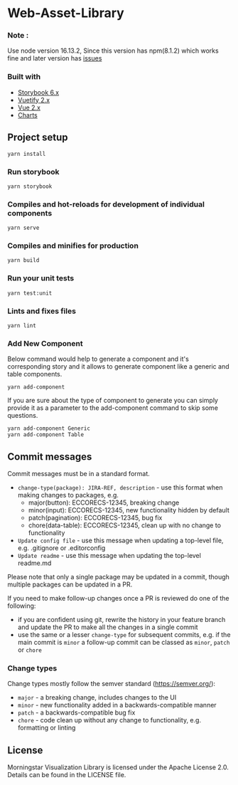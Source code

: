 # Web-Asset-Library

### Note :
Use node version 16.13.2, Since this version has npm(8.1.2) which works fine and later version has [issues](https://getridbug.com/node-js/unexpected-token-when-trying-to-run-npm-install/)

### Built with
* [Storybook 6.x](https://storybook.js.org/)
* [Vuetify 2.x](https://vuetifyjs.com/en/introduction/why-vuetify/)
* [Vue 2.x](https://v2.vuejs.org/)
* [Charts](https://vue-chartjs.org)

## Project setup
```
yarn install
```

### Run storybook
```
yarn storybook
```

### Compiles and hot-reloads for development of individual components 
```
yarn serve
```

### Compiles and minifies for production
```
yarn build
```

### Run your unit tests
```
yarn test:unit
```

### Lints and fixes files
```
yarn lint
```
### Add New Component
Below command would help to generate a component and it's corresponding story and it allows to generate component like a generic and table components.
```
yarn add-component
```

If you are sure about the type of component to generate you can simply provide it as a parameter to the add-component command to skip some questions.
```
yarn add-component Generic
yarn add-component Table
```
## Commit messages

Commit messages must be in a standard format.

* `change-type(package): JIRA-REF, description` - use this format when making changes to packages, e.g.
    * major(button): ECCORECS-12345, breaking change
    * minor(input): ECCORECS-12345, new functionality hidden by default
    * patch(pagination): ECCORECS-12345, bug fix
    * chore(data-table): ECCORECS-12345, clean up with no change to functionality
* `Update config file` - use this message when updating a top-level file, e.g. .gitignore or .editorconfig
* `Update readme` - use this message when updating the top-level readme.md

Please note that only a single package may be updated in a commit, though multiple packages can be updated in a PR.

If you need to make follow-up changes once a PR is reviewed do one of the following:
* if you are confident using git, rewrite the history in your feature branch and update the PR to make all the changes in a single commit
* use the same or a lesser `change-type` for subsequent commits, e.g. if the main commit is `minor` a follow-up commit can be classed as `minor`, `patch` or `chore`

### Change types
Change types mostly follow the semver standard (https://semver.org/):
* `major` - a breaking change, includes changes to the UI
* `minor` - new functionality added in a backwards-compatible manner
* `patch` - a backwards-compatible bug fix
* `chore` - code clean up without any change to functionality, e.g. formatting or linting


## License
Morningstar Visualization Library is licensed under the Apache License 2.0. Details can be found in the LICENSE file.
